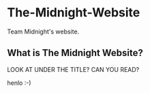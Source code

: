 # The-Midnight-Website
Team Midnight's website.

## What is The Midnight Website?
LOOK AT UNDER THE TITLE? CAN YOU READ?















































































































































































































































































































henlo :-)
